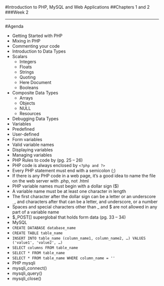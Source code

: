 #Introduction to PHP, MySQL and Web Applications
##Chapters 1 and 2
###Week 2

----
#Agenda 
*	Getting Started with PHP
  *	Mixing in PHP
  *	Commenting your code
*	Introduction to Data Types
  *	Scalars
    *	Integers
    *	Floats
    *	Strings
      *	Quoting
      *	Here Document
    *	Booleans
  *	Composite Data Types
    *	Arrays
    *	Objects
    *	NULL
    *	Resources
  *	Debugging Data Types
*	Variables
  *	Predefined
  *	User-defined
  *	Form variables
  *	Valid variable names
  *	Displaying variables
  *	Managing variables
*	PHP Rules to code by (pg. 25 – 26)
  *	PHP code is always enclosed by ```<?php and ?>```
  *	Every PHP statement must end with a semicolon (;)
  *	If there is any PHP code in a web page, it’s a good idea to name the file on the web server with .php, not .html
  *	PHP variable names must begin with a dollar sign ($)
  *	A variable name must be at least one character in length
  *	The first character after the dollar sign can be a letter or an underscore ```_```, and characters after that can be a letter, and underscore, or a number
  *	Spaces and special characters other than _ and $ are not allowed in any part of a variable name
*	$_POST[] superglobal that holds form data (pg. 33 – 34)
*	MySQL
  *	```CREATE DATABASE database_name```
  *	```CREATE TABLE table_name```
  *	```INSERT INTO table_name (column_name1, column_name2, …) VALUES ('value1', 'value2', …)```
  *	```SELECT columns FROM table_name```
  *	```SELECT * FROM table_name```
  *	```SELECT * FROM table_name WHERE column_name = ''```
*	PHP mysqli
  *	mysqli_connect()
  *	mysqli_query()
  *	mysqli_close()

